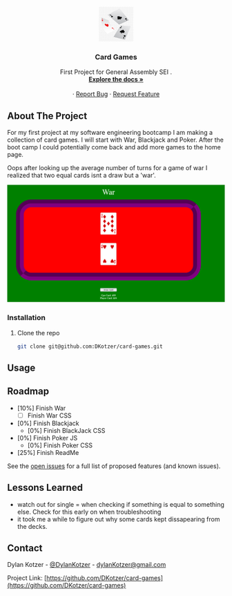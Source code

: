 <div id="top"></div>
<!--
*** Thanks for checking out the Best-README-Template. If you have a suggestion
*** that would make this better, please fork the repo and create a pull request
*** or simply open an issue with the tag "enhancement".
*** Don't forget to give the project a star!
*** Thanks again! Now go create something AMAZING! :D
-->

<!-- PROJECT SHIELDS -->
<!--
*** I'm using markdown "reference style" links for readability.
*** Reference links are enclosed in brackets [ ] instead of parentheses ( ).
*** See the bottom of this document for the declaration of the reference variables
*** for contributors-url, forks-url, etc. This is an optional, concise syntax you may use.
*** https://www.markdownguide.org/basic-syntax/#reference-style-links
-->

<!-- PROJECT LOGO -->
<br />
<div align="center">
  <a href="https://github.com/DKotzer/card-games">
    <img src="images/logo.png" alt="Logo" width="80" height="80">
  </a>

<h3 align="center">Card Games</h3>

  <p align="center">
    First Project for General Assembly SEI .
    <br />
    <a href="https://github.com/DKotzer/card-games"><strong>Explore the docs »</strong></a>
    <br />
    <br />
    <!-- <a href="https://github.com/DKotzer/card-games">View Demo</a> -->
    ·
    <a href="https://github.com/DKotzer/card-games/issues">Report Bug</a>
    ·
    <a href="https://github.com/DKotzer/card-games/issues">Request Feature</a>
  </p>
</div>

<!-- ABOUT THE PROJECT -->

## About The Project

For my first project at my software engineering bootcamp I am making a collection of card games. I will start with War, Blackjack and Poker. After the boot camp I could potentially come back and add more games to the home page.

Oops after looking up the average number of turns for a game of war I realized that two equal cards isnt a draw but a 'war'.

<img src="images/screenshot.png" width="800">

### Installation

1. Clone the repo
   ```sh
   git clone git@github.com:DKotzer/card-games.git
   ```

<!-- USAGE EXAMPLES -->

## Usage

<!-- ROADMAP -->

## Roadmap

- [10%] Finish War
  - [ ] Finish War CSS
- [0%] Finish Blackjack
  - [0%] Finish BlackJack CSS
- [0%] Finish Poker JS
  - [0%] Finish Poker CSS
- [25%] Finish ReadMe

See the [open issues](https://github.com/DKotzer/card-games/issues) for a full list of proposed features (and known issues).

<!-- CONTRIBUTING -->

## Lessons Learned

- watch out for single = when checking if something is equal to something else. Check for this early on when troubleshooting
- it took me a while to figure out why some cards kept dissapearing from the decks.
<!-- CONTACT -->

## Contact

Dylan Kotzer - [@DylanKotzer](https://twitter.com/DylanKotzer) - dylanKotzer@gmail.com

Project Link: [https://github.com/DKotzer/card-games](https://github.com/DKotzer/card-games)

<!-- MARKDOWN LINKS & IMAGES -->
<!-- https://www.markdownguide.org/basic-syntax/#reference-style-links -->

[linkedin-url]: https://www.linkedin.com/in/dylan-kotzer-3a5421190/
[product-screenshot]: images/screenshot.png
